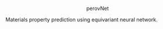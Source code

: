 <div align="center">    
 
perovNet


<!--  
Conference   
-->   
</div>

Materials property prediction using equivariant neural network.